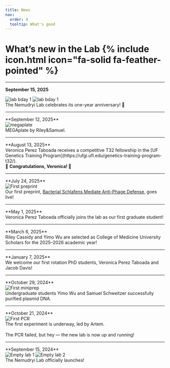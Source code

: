 ```yaml
---
title: News
nav:
  order: 4
  tooltip: What's good
---
```


# What’s new in the Lab {% include icon.html icon="fa-solid fa-feather-pointed" %}

<hr>

**September 15, 2025**
<div class="text-img">
  <div class="image">
    <div class="img-row-wrapper">
  <div class="img-row">
    <img src="/news/images/20250915_2.jpg" alt="lab bday 1">
    <img src="/news/images/20250915_1.jpg" alt="lab bday 1">
  </div>
</div>
</div>
  
 <div class="text">   
The Nemudryi Lab celebrates its one-year anniversary! 🎉
  </div>
  
</div>

<hr>
**September 12, 2025**

<div class="text-img">

  <div class="image">
    <img src="/news/images/20250912.jpg" alt="megaplate">
  </div>
  
  <div class="text"> 
    MEGAplate by Riley&Samuel. 
  </div>

</div>

<hr>
**August 13, 2025**
<br>
Veronica Perez Taboada receives a competitive T32 fellowship in the [UF Genetics Training Program](https://ufgi.ufl.edu/genetics-training-program-t32/). 
<br>🎉 <strong>Congratulations, Veronica! </strong>🎉

<hr>
**July 24, 2025**
<div class="text-img">

  <div class="image">
    <img src="/news/images/20250724.jpg" alt="First preprint">
  </div>
 
 <div class="text"> 
Our first preprint, <a href="https://doi.org/10.1101/2025.07.24.666596" target="_blank" rel="noopener noreferrer">
      Bacterial Schlafens Mediate Anti-Phage Defense</a>, goes live!
</div>

</div>

<hr>
**May 1, 2025**
<br>
Veronica Perez Taboada officially joins the lab as our first graduate student!

<hr>
**March 6, 2025**
<br>
Riley Cassidy and Yimo Wu are selected as College of Medicine University Scholars for the 2025–2026 academic year!

<hr>
**January 7, 2025**
<br>
We welcome our first rotation PhD students, Veronica Perez Taboada and Jacob Davis!

<hr>
**October 29, 2024**
<div class="text-img">

<div class="image">
  <img src="/news/images/20241029.jpg" alt="First miniprep">
</div>

<div class="text">
Undergraduate students Yimo Wu and Samuel Schweitzer successfully purified plasmid DNA.
</div>

</div>

<hr>
**October 21, 2024**
<div class="text-img">

  <div class="image">
    <img src="/news/images/20241021.jpg" alt="First PCR">
  </div>
  
  <div class="text">   
    The first experiment is underway, led by Artem.
    <br><br>
    The PCR failed, but hey — the new lab is now up and running!
  </div>
</div>


<hr>
**September 15, 2024**

<div class="text-img">

<div class="image">
    <div class="img-row-wrapper">
  <div class="img-row">
    <img src="/news/images/20240915_2.jpg" alt="Empty lab 1">
    <img src="/news/images/20240915_1.jpg" alt="Empty lab 2">
  </div>
</div>
</div>

<div class="text">
The Nemudryi Lab officially launches!
</div>
  
</div>
